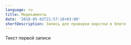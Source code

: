 ```yaml
---
language: ru
title: Медикаменты
date: '2018-05-02T21:57:18+03:00'
shortDescription: Запись для проверки верстки в блоге
---
```

Текст первой записи
